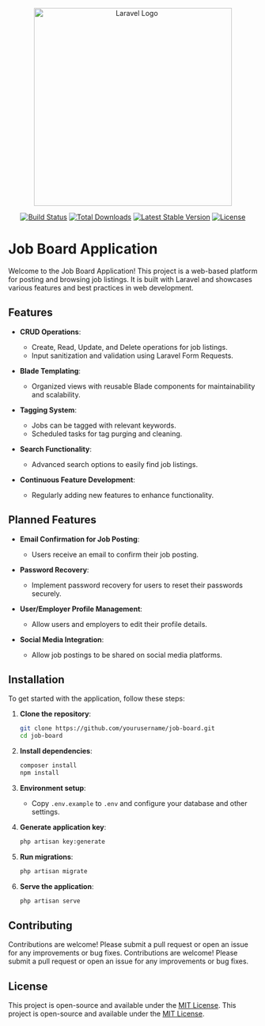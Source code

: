 <p align="center"><a href="https://laravel.com" target="_blank"><img src="https://raw.githubusercontent.com/laravel/art/master/logo-lockup/5%20SVG/2%20CMYK/1%20Full%20Color/laravel-logolockup-cmyk-red.svg" width="400" alt="Laravel Logo"></a></p>

<p align="center">
<a href="https://github.com/laravel/framework/actions"><img src="https://github.com/laravel/framework/workflows/tests/badge.svg" alt="Build Status"></a>
<a href="https://packagist.org/packages/laravel/framework"><img src="https://img.shields.io/packagist/dt/laravel/framework" alt="Total Downloads"></a>
<a href="https://packagist.org/packages/laravel/framework"><img src="https://img.shields.io/packagist/v/laravel/framework" alt="Latest Stable Version"></a>
<a href="https://packagist.org/packages/laravel/framework"><img src="https://img.shields.io/packagist/l/laravel/framework" alt="License"></a>
</p>

# Job Board Application

Welcome to the Job Board Application! This project is a web-based platform for posting and browsing job listings. It is built with Laravel and showcases various features and best practices in web development.

## Features

- **CRUD Operations**: 
  - Create, Read, Update, and Delete operations for job listings.
  - Input sanitization and validation using Laravel Form Requests.

- **Blade Templating**: 
  - Organized views with reusable Blade components for maintainability and scalability.

- **Tagging System**: 
  - Jobs can be tagged with relevant keywords.
  - Scheduled tasks for tag purging and cleaning.

- **Search Functionality**:
  - Advanced search options to easily find job listings.

- **Continuous Feature Development**:
  - Regularly adding new features to enhance functionality.

## Planned Features

- **Email Confirmation for Job Posting**:
  - Users receive an email to confirm their job posting.

- **Password Recovery**:
  - Implement password recovery for users to reset their passwords securely.

- **User/Employer Profile Management**:
  - Allow users and employers to edit their profile details.

- **Social Media Integration**:
  - Allow job postings to be shared on social media platforms.


## Installation

To get started with the application, follow these steps:

1. **Clone the repository**:
   ```bash
   git clone https://github.com/yourusername/job-board.git
   cd job-board
   ```

2. **Install dependencies**:
   ```bash
   composer install
   npm install
   ```

3. **Environment setup**:
   - Copy `.env.example` to `.env` and configure your database and other settings.

4. **Generate application key**:
   ```bash
   php artisan key:generate
   ```

5. **Run migrations**:
   ```bash
   php artisan migrate
   ```

6. **Serve the application**:
   ```bash
   php artisan serve
   ```

## Contributing

Contributions are welcome! Please submit a pull request or open an issue for any improvements or bug fixes.
Contributions are welcome! Please submit a pull request or open an issue for any improvements or bug fixes.

## License

This project is open-source and available under the [MIT License](LICENSE).
This project is open-source and available under the [MIT License](LICENSE).
